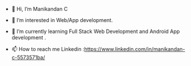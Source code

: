 - 👋 Hi, I’m Manikandan C
- 👀 I’m interested in  Web/App development.
- 🌱 I’m currently learning Full Stack Web Development and Android App development .

- 📫 How to reach me
      Linkedin :https://www.linkedin.com/in/manikandan-c-5573571ba/

<!---
manikandan-sde/manikandan-sde is a ✨ special ✨ repository because its `README.md` (this file) appears on your GitHub profile.
You can click the Preview link to take a look at your changes.
--->
